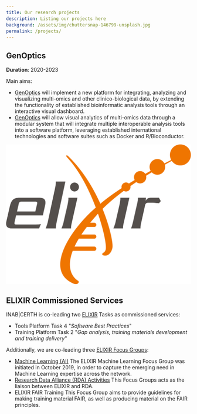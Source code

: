 ```yaml
---
title: Our research projects
description: Listing our projects here
background: /assets/img/chuttersnap-146799-unsplash.jpg
permalink: /projects/
---
```


## GenOptics

**Duration**: 2020-2023

Main aims:
- [GenOptics](https://genoptics.github.io/) will implement a new platform for integrating, analyzing and visualizing multi-omics and other clinico-biological data, by extending the functionality of established bioinformatic analysis tools through an interactive visual dashboard.
- [GenOptics](https://genoptics.github.io/) will allow visual analytics of multi-omics data through a modular system that will integrate multiple interoperable analysis tools into a software platform, leveraging established international technologies and software suites such as Docker and R/Bioconductor.


![ELIXIR](/assets/img/collaborations/ELIXIR.png)

## ELIXIR Commissioned Services

INAB|CERTH is co-leading two [ELIXIR](https://elixir-europe.org/) Tasks as commissioned services:
- Tools Platform Task 4 "_Software Best Practices_"
- Training Platform Task 2 "_Gap analysis, training materials development and training delivery_"

Additionally, we are co-leading three [ELIXIR Focus Groups](https://elixir-europe.org/focus-groups):
- [Machine Learning (AI)](https://elixir-europe.org/focus-groups/machine-learning)
  The ELIXIR Machine Learning Focus Group was initiated in October 2019, in order to capture the emerging need in Machine Learning expertise across the network.
- [Research Data Alliance (RDA) Activities](https://elixir-europe.org/focus-groups/rda-activities)
  This Focus Groups acts as the liaison between ELIXIR and RDA.
- ELIXIR FAIR Training
  This Focus Group aims to provide guidelines for making training material FAIR, as well as producing material on the FAIR principles.
